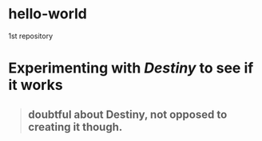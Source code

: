 # hello-world
1st repository
# **Experimenting with *Destiny* to see if it works**
 > ## doubtful about Destiny, not opposed to creating it though.
